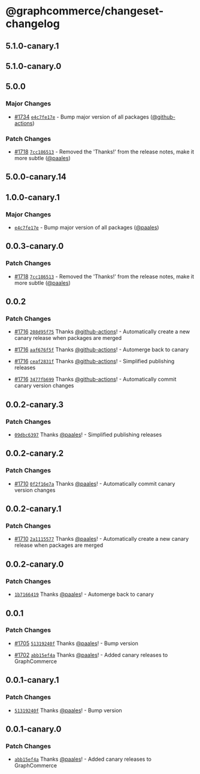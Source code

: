 # @graphcommerce/changeset-changelog

## 5.1.0-canary.1

## 5.1.0-canary.0

## 5.0.0

### Major Changes

- [#1734](https://github.com/graphcommerce-org/graphcommerce/pull/1734) [`e4c7fe17e`](https://github.com/graphcommerce-org/graphcommerce/commit/e4c7fe17e413e37362ceae92e67f1b3a5f62d398) - Bump major version of all packages ([@github-actions](https://github.com/apps/github-actions))

### Patch Changes

- [#1718](https://github.com/graphcommerce-org/graphcommerce/pull/1718) [`7cc186513`](https://github.com/graphcommerce-org/graphcommerce/commit/7cc186513e100eb85856fc194740a279bc6e5605) - Removed the 'Thanks!' from the release notes, make it more subtle ([@paales](https://github.com/paales))

## 5.0.0-canary.14

## 1.0.0-canary.1

### Major Changes

- [`e4c7fe17e`](https://github.com/graphcommerce-org/graphcommerce/commit/e4c7fe17e413e37362ceae92e67f1b3a5f62d398) - Bump major version of all packages ([@paales](https://github.com/paales))

## 0.0.3-canary.0

### Patch Changes

- [#1718](https://github.com/graphcommerce-org/graphcommerce/pull/1718) [`7cc186513`](https://github.com/graphcommerce-org/graphcommerce/commit/7cc186513e100eb85856fc194740a279bc6e5605) - Removed the 'Thanks!' from the release notes, make it more subtle ([@paales](https://github.com/paales))

## 0.0.2

### Patch Changes

- [#1716](https://github.com/graphcommerce-org/graphcommerce/pull/1716) [`208d95f75`](https://github.com/graphcommerce-org/graphcommerce/commit/208d95f7574facc42871e400ef201845bd4a7927) Thanks [@github-actions](https://github.com/apps/github-actions)! - Automatically create a new canary release when packages are merged

- [#1716](https://github.com/graphcommerce-org/graphcommerce/pull/1716) [`aaf676f5f`](https://github.com/graphcommerce-org/graphcommerce/commit/aaf676f5f23f38a7349684f6e0f6b5fd8f21ce38) Thanks [@github-actions](https://github.com/apps/github-actions)! - Automerge back to canary

- [#1716](https://github.com/graphcommerce-org/graphcommerce/pull/1716) [`ceaf2831f`](https://github.com/graphcommerce-org/graphcommerce/commit/ceaf2831f0612ed70bc4155c8144ce241a4b1a01) Thanks [@github-actions](https://github.com/apps/github-actions)! - Simplified publishing releases

- [#1716](https://github.com/graphcommerce-org/graphcommerce/pull/1716) [`3477fb699`](https://github.com/graphcommerce-org/graphcommerce/commit/3477fb69951be0cec7aa4f7c21dd9074c747fef9) Thanks [@github-actions](https://github.com/apps/github-actions)! - Automatically commit canary version changes

## 0.0.2-canary.3

### Patch Changes

- [`09dbc6397`](https://github.com/graphcommerce-org/graphcommerce/commit/09dbc63972cded1fc27c5a9df00126ad5d9356ff) Thanks [@paales](https://github.com/paales)! - Simplified publishing releases

## 0.0.2-canary.2

### Patch Changes

- [#1710](https://github.com/graphcommerce-org/graphcommerce/pull/1710) [`0f2f16e7a`](https://github.com/graphcommerce-org/graphcommerce/commit/0f2f16e7ac23096992b5d04af702a5433f41f68a) Thanks [@paales](https://github.com/paales)! - Automatically commit canary version changes

## 0.0.2-canary.1

### Patch Changes

- [#1710](https://github.com/graphcommerce-org/graphcommerce/pull/1710) [`2a1115577`](https://github.com/graphcommerce-org/graphcommerce/commit/2a11155772ecf9f397e9e0b1ef192989a20c0679) Thanks [@paales](https://github.com/paales)! - Automatically create a new canary release when packages are merged

## 0.0.2-canary.0

### Patch Changes

- [`1b7166419`](https://github.com/graphcommerce-org/graphcommerce/commit/1b7166419a22a2de6a87aa620ca2bb28dbbced1e) Thanks [@paales](https://github.com/paales)! - Automerge back to canary

## 0.0.1

### Patch Changes

- [#1705](https://github.com/graphcommerce-org/graphcommerce/pull/1705) [`51319240f`](https://github.com/graphcommerce-org/graphcommerce/commit/51319240feeda146e718b6e65cafd885549cb61d) Thanks [@paales](https://github.com/paales)! - Bump version

- [#1702](https://github.com/graphcommerce-org/graphcommerce/pull/1702) [`abb15ef4a`](https://github.com/graphcommerce-org/graphcommerce/commit/abb15ef4a79b12eddb32cc006e5d1d31dd06ac2d) Thanks [@paales](https://github.com/paales)! - Added canary releases to GraphCommerce

## 0.0.1-canary.1

### Patch Changes

- [`51319240f`](https://github.com/graphcommerce-org/graphcommerce/commit/51319240feeda146e718b6e65cafd885549cb61d) Thanks [@paales](https://github.com/paales)! - Bump version

## 0.0.1-canary.0

### Patch Changes

- [`abb15ef4a`](https://github.com/graphcommerce-org/graphcommerce/commit/abb15ef4a79b12eddb32cc006e5d1d31dd06ac2d) Thanks [@paales](https://github.com/paales)! - Added canary releases to GraphCommerce
